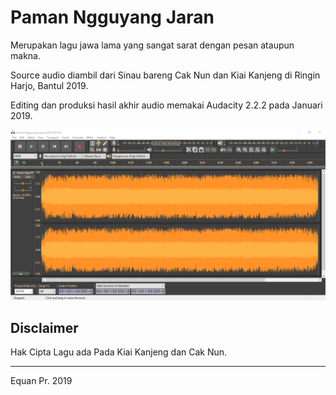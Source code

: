 # Paman Ngguyang Jaran
Merupakan lagu jawa lama yang sangat sarat dengan pesan ataupun makna.

Source audio diambil dari Sinau bareng Cak Nun dan Kiai Kanjeng di Ringin Harjo, Bantul 2019.

Editing dan produksi hasil akhir audio memakai Audacity 2.2.2 pada Januari 2019.

![Audacity Edit](Sketch_PNJ_Audacity.png)

## Disclaimer
Hak Cipta Lagu ada Pada Kiai Kanjeng dan Cak Nun.


---
Equan Pr.
2019

